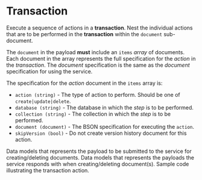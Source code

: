 # Transaction
Execute a sequence of actions in a **transaction**.  Nest the individual actions
that are to be performed in the **transaction** within the `document` sub-document.

The `document` in the payload **must** include an `items` *array* of documents.
Each document in the array represents the full specification for the *action* in
the *transaction*.  The *document* specification is the same as the
*document* specification for using the service.

The specification for the *action* document in the `items` array is:
* `action (string)` - The type of action to perform.  Should be one of `create|update|delete`.
* `database (string)` - The database in which the *step* is to be performed.
* `collection (string)` - The collection in which the *step* is to be performed.
* `document (document)` - The BSON specification for executing the `action`.
* `skipVersion (bool)` - Do not create version history document for this action.

<tabs id="mongo-service-protocol-transaction">
  <tab title="Request" id="mongo-service-protocol-transaction-request">
    Data models that represents the payload to be submitted to the service for creating/deleting documents.
    <code-block lang="C++" src="mongo/service/request/transaction.hpp" collapsible="false"/>
  </tab>
  <tab title="Response" id="mongo-service-protocol-transaction-response">
    Data models that represents the payloads the service responds with when creating/deleting document(s).
    <code-block lang="C++" src="mongo/service/response/transaction.hpp" collapsible="false"/>
  </tab>
  <tab title="Example" id="mongo-service-protocol-transaction-example">
    Sample code illustrating the transaction action.
    <code-block lang="C++" src="mongo/service/example/transaction.cpp" collapsible="false"/>
  </tab>
</tabs>

